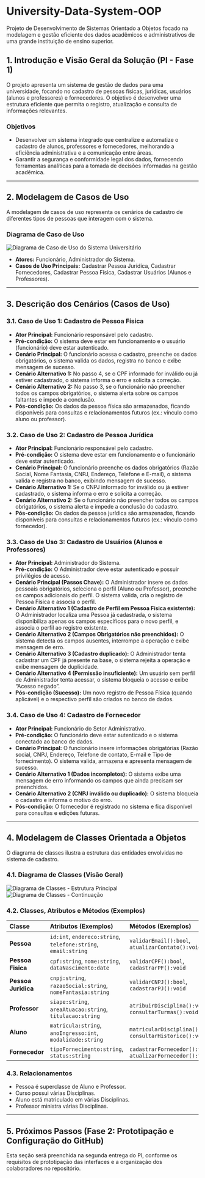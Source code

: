 # University-Data-System-OOP
Projeto de Desenvolvimento de Sistemas Orientado a Objetos focado na modelagem e gestão eficiente dos dados acadêmicos e administrativos de uma grande instituição de ensino superior.

## 1. Introdução e Visão Geral da Solução (PI - Fase 1)

O projeto apresenta um sistema de gestão de dados para uma universidade, focando no cadastro de pessoas físicas, jurídicas, usuários (alunos e professores) e fornecedores. O objetivo é desenvolver uma estrutura eficiente que permita o registro, atualização e consulta de informações relevantes.

### Objetivos

* Desenvolver um sistema integrado que centralize e automatize o cadastro de alunos, professores e fornecedores, melhorando a eficiência administrativa e a comunicação entre áreas.
* Garantir a segurança e conformidade legal dos dados, fornecendo ferramentas analíticas para a tomada de decisões informadas na gestão acadêmica.

---

## 2. Modelagem de Casos de Uso

A modelagem de casos de uso representa os cenários de cadastro de diferentes tipos de pessoas que interagem com o sistema.

### Diagrama de Caso de Uso

![Diagrama de Caso de Uso do Sistema Universitário](caso_de_uso.png)

* **Atores:** Funcionário, Administrador do Sistema.
* **Casos de Uso Principais:** Cadastrar Pessoa Jurídica, Cadastrar Fornecedores, Cadastrar Pessoa Física, Cadastrar Usuários (Alunos e Professores).

---

## 3. Descrição dos Cenários (Casos de Uso)

### 3.1. Caso de Uso 1: Cadastro de Pessoa Física

* **Ator Principal:** Funcionário responsável pelo cadastro.
* **Pré-condição:** O sistema deve estar em funcionamento e o usuário (funcionário) deve estar autenticado.
* **Cenário Principal:** O funcionário acessa o cadastro, preenche os dados obrigatórios, o sistema valida os dados, registra no banco e exibe mensagem de sucesso.
* **Cenário Alternativo 1:** No passo 4, se o CPF informado for inválido ou já estiver cadastrado, o sistema informa o erro e solicita a correção.
* **Cenário Alternativo 2:** No passo 3, se o funcionário não preencher todos os campos obrigatórios, o sistema alerta sobre os campos faltantes e impede a conclusão.
* **Pós-condição:** Os dados da pessoa física são armazenados, ficando disponíveis para consultas e relacionamentos futuros (ex.: vínculo como aluno ou professor).

### 3.2. Caso de Uso 2: Cadastro de Pessoa Jurídica

* **Ator Principal:** Funcionário responsável pelo cadastro.
* **Pré-condição:** O sistema deve estar em funcionamento e o funcionário deve estar autenticado.
* **Cenário Principal:** O funcionário preenche os dados obrigatórios (Razão Social, Nome Fantasia, CNPJ, Endereço, Telefone e E-mail), o sistema valida e registra no banco, exibindo mensagem de sucesso.
* **Cenário Alternativo 1:** Se o CNPJ informado for inválido ou já estiver cadastrado, o sistema informa o erro e solicita a correção.
* **Cenário Alternativo 2:** Se o funcionário não preencher todos os campos obrigatórios, o sistema alerta e impede a conclusão do cadastro.
* **Pós-condição:** Os dados da pessoa jurídica são armazenados, ficando disponíveis para consultas e relacionamentos futuros (ex.: vínculo como fornecedor).

### 3.3. Caso de Uso 3: Cadastro de Usuários (Alunos e Professores)

* **Ator Principal:** Administrador do Sistema.
* **Pré-condição:** O Administrador deve estar autenticado e possuir privilégios de acesso.
* **Cenário Principal (Passos Chave):** O Administrador insere os dados pessoais obrigatórios, seleciona o perfil (Aluno ou Professor), preenche os campos adicionais do perfil. O sistema valida, cria o registro de Pessoa Física e associa o perfil.
* **Cenário Alternativo 1 (Cadastro de Perfil em Pessoa Física existente):** O Administrador localiza uma Pessoa já cadastrada, o sistema disponibiliza apenas os campos específicos para o novo perfil, e associa o perfil ao registro existente.
* **Cenário Alternativo 2 (Campos Obrigatórios não preenchidos):** O sistema detecta os campos ausentes, interrompe a operação e exibe mensagem de erro.
* **Cenário Alternativo 3 (Cadastro duplicado):** O Administrador tenta cadastrar um CPF já presente na base, o sistema rejeita a operação e exibe mensagem de duplicidade.
* **Cenário Alternativo 4 (Permissão insuficiente):** Um usuário sem perfil de Administrador tenta acessar, o sistema bloqueia o acesso e exibe “Acesso negado”.
* **Pós-condição (Sucesso):** Um novo registro de Pessoa Física (quando aplicável) e o respectivo perfil são criados no banco de dados.

### 3.4. Caso de Uso 4: Cadastro de Fornecedor

* **Ator Principal:** Funcionário do Setor Administrativo.
* **Pré-condição:** O funcionário deve estar autenticado e o sistema conectado ao banco de dados.
* **Cenário Principal:** O funcionário insere informações obrigatórias (Razão social, CNPJ, Endereço, Telefone de contato, E-mail e Tipo de fornecimento). O sistema valida, armazena e apresenta mensagem de sucesso.
* **Cenário Alternativo 1 (Dados incompletos):** O sistema exibe uma mensagem de erro informando os campos que ainda precisam ser preenchidos.
* **Cenário Alternativo 2 (CNPJ inválido ou duplicado):** O sistema bloqueia o cadastro e informa o motivo do erro.
* **Pós-condição:** O fornecedor é registrado no sistema e fica disponível para consultas e edições futuras.

---

## 4. Modelagem de Classes Orientada a Objetos

O diagrama de classes ilustra a estrutura das entidades envolvidas no sistema de cadastro.

### 4.1. Diagrama de Classes (Visão Geral)

![Diagrama de Classes - Estrutura Principal](diagrama_classes1.png)
![Diagrama de Classes - Continuação](diagrama_classes2.png)

### 4.2. Classes, Atributos e Métodos (Exemplos)

| Classe | Atributos (Exemplos) | Métodos (Exemplos) |
| :--- | :--- | :--- |
| **Pessoa** | `id:int`, `endereco:string`, `telefone:string`, `email:string` | `validarEmail():bool`, `atualizarContato():void` |
| **Pessoa Fisica** | `cpf:string`, `nome:string`, `dataNascimento:date` | `validarCPF():bool`, `cadastrarPF():void` |
| **Pessoa Juridica** | `cnpj:string`, `razaoSocial:string`, `nomeFantasia:string` | `validarCNPJ():bool`, `cadastrarPJ():void` |
| **Professor** | `siape:string`, `areaAtuacao:string`, `titulacao:string` | `atribuirDisciplina():void`, `consultarTurmas():void` |
| **Aluno** | `matricula:string`, `anoIngresso:int`, `modalidade:string` | `matricularDisciplina():void`, `consultarHistorico():void` |
| **Fornecedor** | `tipoFornecimento:string`, `status:string` | `cadastrarFornecedor():void`, `atualizarFornecedor():void` |

### 4.3. Relacionamentos

* Pessoa é superclasse de Aluno e Professor.
* Curso possui várias Disciplinas.
* Aluno está matriculado em várias Disciplinas.
* Professor ministra várias Disciplinas.

---

## 5. Próximos Passos (Fase 2: Prototipação e Configuração do GitHub)

Esta seção será preenchida na segunda entrega do PI, conforme os requisitos de prototipação das interfaces e a organização dos colaboradores no repositório.
